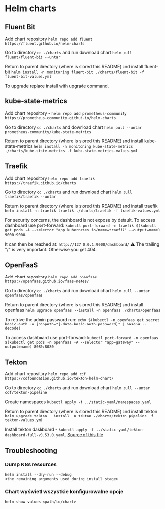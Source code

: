 # Helm charts

## Fluent Bit

Add chart repository `helm repo add fluent https://fluent.github.io/helm-charts`

Go to directory `cd ./charts` and run download chart `helm pull fluent/fluent-bit --untar`

Return to parent directory (where is stored this README) and install fluent-bit `helm install -n monitoring fluent-bit ./charts/fluent-bit -f fluent-bit-values.yml`

To upgrade replace install with upgrade command.

## kube-state-metrics

Add chart repository - `helm repo add prometheus-community https://prometheus-community.github.io/helm-charts`

Go to directory `cd ./charts` and download chart `helm pull --untar prometheus-community/kube-state-metrics`

Return to parent directory (where is stored this README) and install kube-state-metrics `helm install -n monitoring kube-state-metrics ./charts/kube-state-metrics -f kube-state-metrics-values.yml`

## Traefik

Add chart repository `helm repo add traefik https://traefik.github.io/charts`

Go to directory `cd ./charts` and run download chart `helm pull traefik/traefik --untar`

Return to parent directory (where is stored this README) and install traefik `helm install -n traefik traefik ./charts/traefik -f traefik-values.yml`

For security concerns, the dashboard is not expose by default. To access dashboard use port-forward: `kubectl port-forward -n traefik $(kubectl get pods -A --selector "app.kubernetes.io/name=traefik" --output=name) 9000:9000`.

It can then be reached at: `http://127.0.0.1:9000/dashboard/`
⚠️ The trailing "/" is very important. Otherwise you get 404.

## OpenFaaS

Add chart repository `helm repo add openfaas https://openfaas.github.io/faas-netes/`

Go to directory `cd ./charts` and run download chart `helm pull --untar openfaas/openfaas`

Return to parent directory (where is stored this README) and install openfaas `helm upgrade openfaas --install -n openfaas ./charts/openfaas`

To retrive the admin password run: `echo $(kubectl -n openfaas get secret basic-auth -o jsonpath="{.data.basic-auth-password}" | base64 --decode)`

To access dashboard use port-forward: `kubectl port-forward -n openfaas $(kubectl get pods -n openfaas -A --selector "app=gateway" --output=name) 8080:8080`

## Tekton

Add chart repository `helm repo add cdf https://cdfoundation.github.io/tekton-helm-chart/`

Go to directory `cd ./charts` and run download chart `helm pull --untar cdf/tekton-pipeline`

Create namespaces `kubectl apply -f ../static-yaml/namespaces.yaml`

Return to parent directory (where is stored this README) and install tekton `helm upgrade tekton --install -n tekton ./charts/tekton-pipeline -f tekton-values.yml`

Install tekton dashboard - `kubectl apply -f ../static-yaml/tekton-dashboard-full-v0.53.0.yaml`.
[Source of this file](https://storage.googleapis.com/tekton-releases/dashboard/previous/v0.53.0/release-full.yaml)

## Troubleshooting

### Dump K8s resources

`helm install --dry-run --debug <the_remaining_arguments_used_during_install_stage>`

### Chart wyświetl wszystkie konfigurowalne opcje

`helm show values <path/to/chart>`
